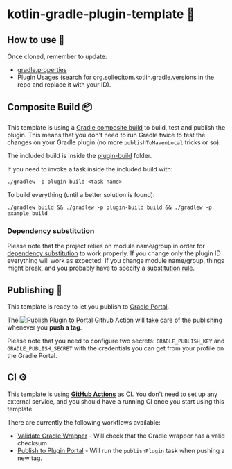 # kotlin-gradle-plugin-template 🐘

## How to use 👣

Once cloned, remember to update:

- [gradle.properties](plugin-build/gradle.properties)
- Plugin Usages (search for org.sollecitom.kotlin.gradle.versions in the repo and replace it with your ID).

## Composite Build 📦

This template is using a [Gradle composite build](https://docs.gradle.org/current/userguide/composite_builds.html) to build, test and publish the plugin. This means that you don't need to run Gradle twice to test the changes on your Gradle plugin (no more `publishToMavenLocal` tricks or so).

The included build is inside the [plugin-build](plugin-build) folder.

If you need to invoke a task inside the included build with:

```shell
./gradlew -p plugin-build <task-name>
```

To build everything (until a better solution is found):

```shell
./gradlew build && ./gradlew -p plugin-build build && ./gradlew -p example build
```

### Dependency substitution

Please note that the project relies on module name/group in order for [dependency substitution](https://docs.gradle.org/current/userguide/resolution_rules.html#sec:dependency_substitution_rules) to work properly. If you change only the plugin ID everything will work as expected. If you change module name/group, things might break, and you probably have to specify a [substitution rule](https://docs.gradle.org/current/userguide/resolution_rules.html#sub:project_to_module_substitution).

## Publishing 🚀

This template is ready to let you publish to [Gradle Portal](https://plugins.gradle.org/).

The [![Publish Plugin to Portal](https://github.com/cortinico/kotlin-gradle-plugin-template/workflows/Publish%20Plugin%20to%20Portal/badge.svg?branch=1.0.0)](https://github.com/cortinico/kotlin-gradle-plugin-template/actions?query=workflow%3A%22Publish+Plugin+to+Portal%22) Github Action will take care of the publishing whenever you **push a tag**.

Please note that you need to configure two secrets: `GRADLE_PUBLISH_KEY` and `GRADLE_PUBLISH_SECRET` with the credentials you can get from your profile on the Gradle Portal.

## CI ⚙️

This template is using [**GitHub Actions**](https://github.com/cortinico/kotlin-android-template/actions) as CI. You don't need to set up any external service, and you should have a running CI once you start using this template.

There are currently the following workflows available:

- [Validate Gradle Wrapper](.github/workflows/gradle-wrapper-validation.yml) - Will check that the Gradle wrapper has a valid checksum
- [Publish to Plugin Portal](.github/workflows/publish-plugin.yaml) - Will run the `publishPlugin` task when pushing a new tag.
